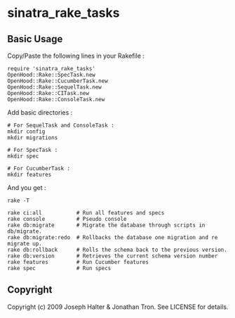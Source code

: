 sinatra_rake_tasks
==================

Basic Usage
-----------

Copy/Paste the following lines in your Rakefile :

    require 'sinatra_rake_tasks'
    OpenHood::Rake::SpecTask.new
    OpenHood::Rake::CucumberTask.new
    OpenHood::Rake::SequelTask.new
    OpenHood::Rake::CITask.new
    OpenHood::Rake::ConsoleTask.new

Add basic directories :

    # For SequelTask and ConsoleTask :
    mkdir config
    mkdir migrations

    # For SpecTask :
    mkdir spec

    # For CucumberTask :
    mkdir features

And you get :

    rake -T
    
    rake ci:all           # Run all features and specs
    rake console          # Pseudo console
    rake db:migrate       # Migrate the database through scripts in db/migrate.
    rake db:migrate:redo  # Rollbacks the database one migration and re migrate up.
    rake db:rollback      # Rolls the schema back to the previous version.
    rake db:version       # Retrieves the current schema version number
    rake features         # Run Cucumber features
    rake spec             # Run specs

Copyright
---------

Copyright (c) 2009 Joseph Halter & Jonathan Tron. See LICENSE for details.

